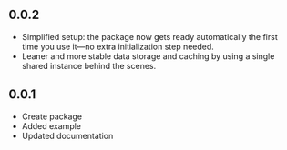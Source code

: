 ## 0.0.2

- Simplified setup: the package now gets ready automatically the first time you use it—no extra initialization step needed.
- Leaner and more stable data storage and caching by using a single shared instance behind the scenes.

## 0.0.1

- Create package
- Added example
- Updated documentation
